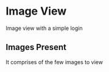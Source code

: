 # Image View
Image view with a simple login
## Images Present
It comprises of the few images to view